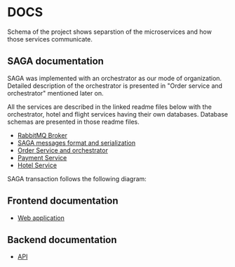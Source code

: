 # DOCS

Schema of the project shows separstion of the microservices  and how those services communicate.


## SAGA documentation

SAGA was implemented with an orchestrator as our mode of organization. Detailed description of the orchestrator is presented in "Order service and orchestrator" mentioned later on.

All the services are described in the linked readme files below with the orchestrator, hotel and flight services having their own databases. Database schemas are presented in those readme files.

 - [RabbitMQ Broker](https://github.com/VeryGoodTravel/vgt-broker/blob/main/README.md)
 - [SAGA messages format and serialization](https://github.com/VeryGoodTravel/vgt-saga-serialization/blob/main/README.md)
 - [Order Service and orchestrator](https://github.com/VeryGoodTravel/vgt-saga-orders/blob/main/README.md)
 - [Payment Service](https://github.com/VeryGoodTravel/vgt-saga-payment/blob/main/README.md)
 - [Hotel Service](https://github.com/VeryGoodTravel/vgt-saga-hotel/blob/main/README.md)

SAGA transaction follows the following diagram:


 ## Frontend documentation
 - [Web application](https://github.com/VeryGoodTravel/vgt-web-app/blob/main/docs/docs.md)

## Backend documentation
 - [API](https://github.com/VeryGoodTravel/vgt-api/blob/docs/Docs/README.md)
